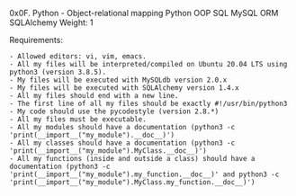 0x0F. Python - Object-relational mapping
Python
OOP
SQL
MySQL
ORM
SQLAlchemy
 Weight: 1


Requirements:

	- Allowed editors: vi, vim, emacs.
	- All my files will be interpreted/compiled on Ubuntu 20.04 LTS using python3 (version 3.8.5).
	- My files will be executed with MySQLdb version 2.0.x
	- My files will be executed with SQLAlchemy version 1.4.x
	- All my files should end with a new line.
	- The first line of all my files should be exactly #!/usr/bin/python3
	- My code should use the pycodestyle (version 2.8.*)
	- All my files must be executable.
	- All my modules should have a documentation (python3 -c 'print(__import__("my_module").__doc__)')
	- All my classes should have a documentation (python3 -c 'print(__import__("my_module").MyClass.__doc__)')
	- All my functions (inside and outside a class) should have a documentation (python3 -c 'print(__import__("my_module").my_function.__doc__)' and python3 -c 'print(__import__("my_module").MyClass.my_function.__doc__)')

